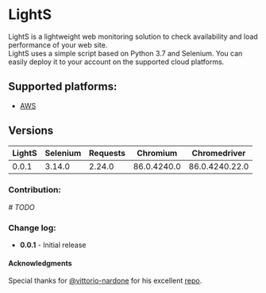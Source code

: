 # LightS

LightS is a lightweight web monitoring solution to check availability and load performance of your web site. <br>
LightS uses a simple script based on Python 3.7 and Selenium. You can easily deploy it to your account on the supported cloud platforms. <br>


## Supported platforms:
* [AWS](https://github.com/logzio/synthetic-monitoring/blob/master/aws/README.md)

## Versions

| LightS | Selenium | Requests | Chromium | Chromedriver |
|---|---|---|---|---|
| 0.0.1 | 3.14.0 | 2.24.0 | 86.0.4240.0 | 86.0.4240.22.0 |

### Contribution:

*# TODO*


### Change log:
* **0.0.1** - Initial release

#### Acknowledgments
Special thanks for [@vittorio-nardone](https://github.com/vittorio-nardone) for his excellent [repo](https://github.com/vittorio-nardone/selenium-chromium-lambda).